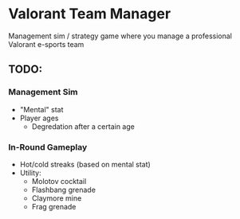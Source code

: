 # Valorant Team Manager

Management sim / strategy game where you manage a professional Valorant e-sports team

## TODO:

### Management Sim

- "Mental" stat
- Player ages
  - Degredation after a certain age

### In-Round Gameplay

- Hot/cold streaks (based on mental stat)
- Utility:
  - Molotov cocktail
  - Flashbang grenade
  - Claymore mine
  - Frag grenade
